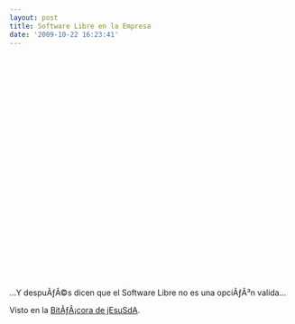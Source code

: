 ```yaml
---
layout: post
title: Software Libre en la Empresa
date: '2009-10-22 16:23:41'
---
```



<object classid="clsid:d27cdb6e-ae6d-11cf-96b8-444553540000" codebase="http://download.macromedia.com/pub/shockwave/cabs/flash/swflash.cab#version=6,0,40,0" height="400" width="500"><param name="name" value="theMediaPlayer"></param><param name="bgcolor" value="#000000"></param><param name="flashvars" value="file=http://www.gipuzkoa.tv/uploads/1VT02lWkTmRd2XDybVhq.flv&width=500&height=400&displaywidth=500&displayheight=400&overstretch=true&autostart=false&showfsbutton=false&image=uploads/thumbs/1VT02lWkTmRd2XDybVhq.jpg&backcolor=0xFFFFFF&backcolor=0xFFFFFF"></param><param name="src" value="http://www.gipuzkoa.tv/flvplayer.swf"></param><param name="allowfullscreen" value="true"></param><embed allowfullscreen="true" bgcolor="#000000" flashvars="file=http://www.gipuzkoa.tv/uploads/1VT02lWkTmRd2XDybVhq.flv&width=500&height=400&displaywidth=500&displayheight=400&overstretch=true&autostart=false&showfsbutton=false&image=uploads/thumbs/1VT02lWkTmRd2XDybVhq.jpg&backcolor=0xFFFFFF&backcolor=0xFFFFFF" height="400" name="theMediaPlayer" src="http://www.gipuzkoa.tv/flvplayer.swf" type="application/x-shockwave-flash" width="500"></embed></object>

…Y despuÃƒÂ©s dicen que el Software Libre no es una opciÃƒÂ³n valida…

Visto en la [BitÃƒÂ¡cora de jEsuSdA](http://www.jesusda.com/blog/).


